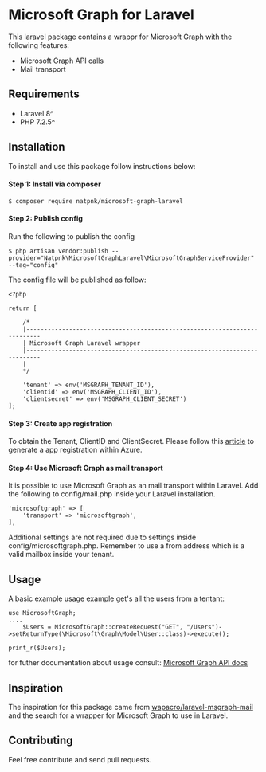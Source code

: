 # Microsoft Graph for Laravel

This laravel package contains a wrappr for Microsoft Graph with the following features:

 - Microsoft Graph API calls
 - Mail transport

## Requirements

 - Laravel 8^
 - PHP 7.2.5^

## Installation
To install and use this package follow instructions below:

#### Step 1: Install via composer

    $ composer require natpnk/microsoft-graph-laravel

#### Step 2: Publish config

Run the following to publish the config

    $ php artisan vendor:publish --provider="Natpnk\MicrosoftGraphLaravel\MicrosoftGraphServiceProvider" --tag="config"

The config file will be published as follow:

	<?php

	return [
	   
	    /*    
	    |--------------------------------------------------------------------------    
	    | Microsoft Graph Laravel wrapper   
	    |--------------------------------------------------------------------------   
	    |    
	    */
	      
	    'tenant' => env('MSGRAPH_TENANT_ID'),
	    'clientid' => env('MSGRAPH_CLIENT_ID'),
	    'clientsecret' => env('MSGRAPH_CLIENT_SECRET')    
	];

#### Step 3: Create app registration
To obtain the Tenant, ClientID and ClientSecret. Please follow this [article](https://docs.microsoft.com/azure/active-directory/develop/quickstart-register-app) to generate a app registration within Azure.

#### Step 4: Use Microsoft Graph as mail transport
It is possible to use Microsoft Graph as an mail transport within Laravel. Add the following to config/mail.php inside your Laravel installation.

    'microsoftgraph' => [
		'transport' => 'microsoftgraph',
	],

Additional settings are not required due to settings inside config/microsoftgraph.php. Remember to use a from address which is a valid mailbox inside your tenant.

##  Usage
A basic example usage example get's all the users from a tentant:

	use MicrosoftGraph;
	....
        $Users = MicrosoftGraph::createRequest("GET", "/Users")->setReturnType(\Microsoft\Graph\Model\User::class)->execute();

	print_r($Users);

for futher documentation about usage consult: [Microsoft Graph API docs](https://docs.microsoft.com/en-us/graph/overview)

## Inspiration
The inspiration for this package came from [wapacro/laravel-msgraph-mail](https://github.com/wapacro/laravel-msgraph-mail) and the search for a wrapper for Microsoft Graph to use in Laravel.  

## Contributing
Feel free contribute and send pull requests.
